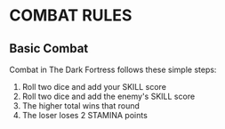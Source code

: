 # COMBAT RULES

## Basic Combat

Combat in The Dark Fortress follows these simple steps:

1. Roll two dice and add your SKILL score
2. Roll two dice and add the enemy's SKILL score
3. The higher total wins that round
4. The loser loses 2 STAMINA points